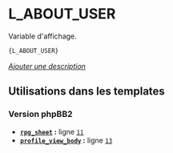 # L_ABOUT_USER


Variable d'affichage.

```html
{L_ABOUT_USER}
```

[*Ajouter une description*](https://fa-tvars.appspot.com/var/L_ABOUT_USER)

## Utilisations dans les templates

### Version phpBB2
* __[`rpg_sheet`](../tpl/var/subsilver/rpg_sheet.md#readme) :__ ligne [`11`](../tpl/src/subsilver/rpg_sheet.tpl#L11)
* __[`profile_view_body`](../tpl/var/subsilver/profile_view_body.md#readme) :__ ligne [`13`](../tpl/src/subsilver/profile_view_body.tpl#L13)